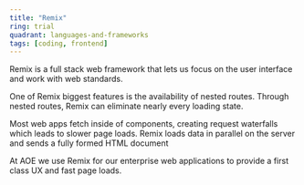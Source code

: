 ```yaml
---
title: "Remix"
ring: trial
quadrant: languages-and-frameworks
tags: [coding, frontend]
---
```


Remix is a full stack web framework that lets us focus on the user interface and work with web standards.

One of Remix biggest features is the availability of nested routes. Through nested routes, Remix can eliminate nearly
every loading state.

Most web apps fetch inside of components, creating request waterfalls which leads to slower page loads. Remix loads data
in parallel on the server and sends a fully formed HTML document

At AOE we use Remix for our enterprise web applications to provide a first class UX and fast page loads.
